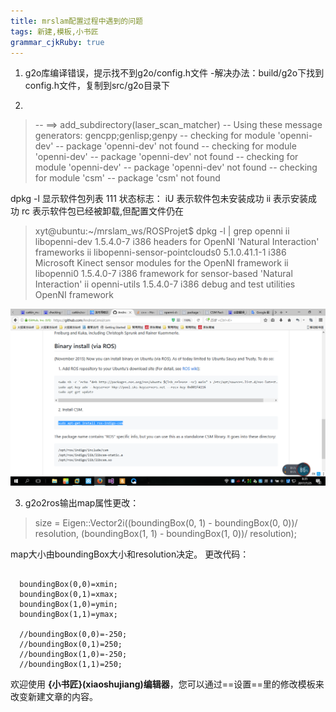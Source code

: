 ```yaml
---
title: mrslam配置过程中遇到的问题
tags: 新建,模板,小书匠
grammar_cjkRuby: true
---
```

1. g2o库编译错误，提示找不到g2o/config.h文件
  -解决办法：build/g2o下找到config.h文件，复制到src/g2o目录下

2. 

> -- ==> add_subdirectory(laser_scan_matcher)
-- Using these message generators: gencpp;genlisp;genpy
-- checking for module 'openni-dev'
--   package 'openni-dev' not found
-- checking for module 'openni-dev'
--   package 'openni-dev' not found
-- checking for module 'openni-dev'
--   package 'openni-dev' not found
-- checking for module 'csm'
--   package 'csm' not found

dpkg -l 显示软件包列表 111
状态标志： 
iU 表示软件包未安装成功
ii 表示安装成功
rc 表示软件包已经被卸载,但配置文件仍在

> xyt@ubuntu:~/mrslam_ws/ROSProjet$ dpkg -l | grep openni
ii  libopenni-dev                                         1.5.4.0-7                                           i386         headers for OpenNI 'Natural Interaction' frameworks
ii  libopenni-sensor-pointclouds0                         5.1.0.41.1-1                                        i386         Microsoft Kinect sensor modules for the OpenNI framework
ii  libopenni0                                            1.5.4.0-7                                           i386         framework for sensor-based 'Natural Interaction'
ii  openni-utils                                          1.5.4.0-7                                           i386         debug and test utilities OpenNI framework


![apt-get方式下载安装][1]


3. g2o2ros输出map属性更改：

> size = Eigen::Vector2i((boundingBox(0, 1) - boundingBox(0, 0))/ resolution,
(boundingBox(1, 1) - boundingBox(1, 0))/ resolution);

map大小由boundingBox大小和resolution决定。
更改代码：

``` stylus

  boundingBox(0,0)=xmin;
  boundingBox(0,1)=xmax;
  boundingBox(1,0)=ymin;
  boundingBox(1,1)=ymax;

  //boundingBox(0,0)=-250;
  //boundingBox(0,1)=250;
  //boundingBox(1,0)=-250;
  //boundingBox(1,1)=250;
```


欢迎使用 **{小书匠}(xiaoshujiang)编辑器**，您可以通过==设置==里的修改模板来改变新建文章的内容。


  [1]: ./images/1500942982912.jpg "1500942982912.jpg"
